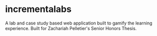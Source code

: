# incrementalabs
 A lab and case study based web application built to gamify the learning experience. Built for Zachariah Pelletier's Senior Honors Thesis.
